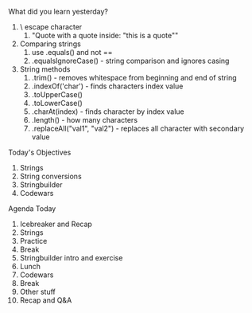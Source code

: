 What did you learn yesterday?

1. \ escape character
   1. "Quote with a quote inside: \"this is a quote\""
2. Comparing strings
   1. use .equals() and not ==
   2. .equalsIgnoreCase() - string comparison and ignores casing
3. String methods
   1. .trim() - removes whitespace from beginning and end of string
   2. .indexOf('char') -  finds characters index value
   3. .toUpperCase()
   4. .toLowerCase()
   5. .charAt(index) - finds character by index value
   6. .length() - how many characters
   7. .replaceAll("val1", "val2") - replaces all character with secondary value


Today's Objectives

1. Strings
2. String conversions
3. Stringbuilder
4. Codewars


Agenda Today

1. Icebreaker and Recap
2. Strings
3. Practice
4. Break
5. Stringbuilder intro and exercise
6. Lunch
7. Codewars
8. Break
9. Other stuff
10. Recap and Q&A